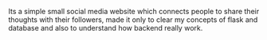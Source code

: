 Its a simple small social media website which connects people to share their thoughts with their followers, made it only to clear my concepts of flask and database and also to understand how backend really work.
